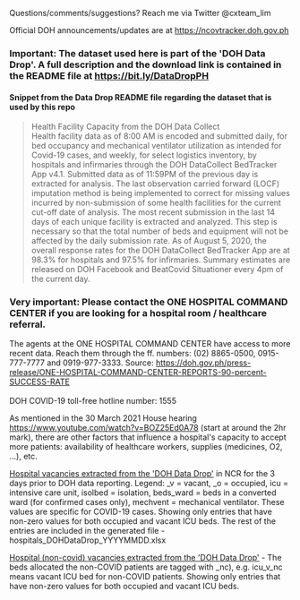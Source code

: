 Questions/comments/suggestions? Reach me via Twitter @cxteam_lim <br>

Official DOH announcements/updates are at https://ncovtracker.doh.gov.ph<br>

### Important: The dataset used here is part of the 'DOH Data Drop'. A full description and the download link is contained in the README file at https://bit.ly/DataDropPH

#### Snippet from the Data Drop README file regarding the dataset that is used by this repo
> Health Facility Capacity from the DOH Data Collect <br>
> Health facility data as of 8:00 AM is encoded and submitted daily, for bed occupancy and
> mechanical ventilator utilization as intended for Covid-19 cases, and weekly, for select
> logistics inventory, by hospitals and infirmaries through the DOH DataCollect BedTracker
> App v4.1.
> Submitted data as of 11:59PM of the previous day is extracted for analysis. The last
> observation carried forward (LOCF) imputation method is being implemented to correct for
> missing values incurred by non-submission of some health facilities for the current cut-off
> date of analysis. The most recent submission in the last 14 days of each unique facility is
> extracted and analyzed. This step is necessary so that the total number of beds and equipment
> will not be affected by the daily submission rate. As of August 5, 2020, the overall response
> rates for the DOH DataCollect BedTracker App are at 98.3% for hospitals and 97.5% for
> infirmaries. Summary estimates are released on DOH Facebook and BeatCovid Situationer
> every 4pm of the current day.

### Very important: Please contact the ONE HOSPITAL COMMAND CENTER if you are looking for a hospital room / healthcare referral.
The agents at the ONE HOSPITAL COMMAND CENTER have access to more recent data. Reach them through the ff. numbers:
(02) 8865-0500, 0915-777-7777 and 0919-977-3333. Source:
https://doh.gov.ph/press-release/ONE-HOSPITAL-COMMAND-CENTER-REPORTS-90-percent-SUCCESS-RATE <br><br>
DOH COVID-19 toll-free hotline number: 1555 

As mentioned in the 30 March 2021 House hearing https://www.youtube.com/watch?v=BOZ25Ed0A78 (start at around the 2hr mark), 
there are other factors that influence a hospital's capacity to accept more patients: availability of healthcare workers, 
supplies (medicines, O2, ...), etc. 

[Hospital vacancies extracted from the 'DOH Data Drop'](https://github.com/maytlim/doh_data/blob/main/vacancies.ipynb) in NCR for the 3 days prior to DOH data reporting. Legend: _v = vacant, _o = occupied, icu = intensive care unit, isolbed = isolation, beds_ward = beds in a converted ward (for confirmed cases only), mechvent = mechanical ventilator. These values are specific for COVID-19 cases. Showing only entries that have non-zero values for both occupied and vacant ICU beds. The rest of the entries are included in the generated file - hospitals_DOHDataDrop_YYYYMMDD.xlsx

[Hospital (non-covid) vacancies extracted from the 'DOH Data Drop'](https://github.com/maytlim/doh_data/blob/main/vacancies_noncovid.ipynb) - The beds allocated the non-COVID patients are tagged with _nc), e.g. icu_v_nc means vacant ICU bed for non-COVID patients. Showing only entries that have non-zero values for both occupied and vacant ICU beds.
